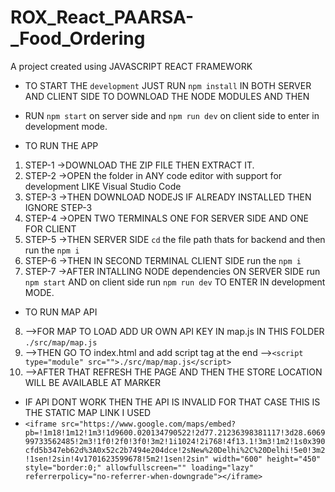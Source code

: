 # ROX_React_PAARSA-_Food_Ordering
A project created using JAVASCRIPT REACT FRAMEWORK

- TO START THE `development` JUST RUN `npm install` IN BOTH SERVER AND CLIENT SIDE TO DOWNLOAD THE NODE MODULES  AND THEN 
- RUN `npm start` on server side and `npm run dev` on client side to enter in development mode.

- TO RUN THE APP
1. STEP-1 ->DOWNLOAD THE ZIP FILE THEN EXTRACT IT.
2. STEP-2 ->OPEN the folder in ANY code editor with support for development LIKE Visual Studio Code 
3. STEP-3 ->THEN DOWNLOAD NODEJS IF ALREADY INSTALLED THEN IGNORE STEP-3
4. STEP-4 ->OPEN TWO TERMINALS ONE FOR SERVER SIDE AND ONE FOR CLIENT 
5. STEP-5 ->THEN SERVER SIDE `cd` the file path thats for backend and then run the `npm i`
6. STEP-6 ->THEN IN SECOND TERMINAL CLIENT SIDE run the `npm i`
7. STEP-7 ->AFTER INTALLING NODE dependencies ON SERVER SIDE run `npm start` AND on client side run `npm run dev` TO ENTER IN development MODE.

- TO RUN MAP API 
8. -->FOR MAP TO LOAD ADD UR OWN API KEY IN map.js IN THIS FOLDER `./src/map/map.js`
9. -->THEN GO TO index.html and add script tag at the end -->`<script type="module" src="">./src/map/map.js</script> `
10. -->AFTER THAT REFRESH THE PAGE AND THEN THE  STORE LOCATION WILL BE AVAILABLE AT MARKER

- IF API DONT WORK THEN THE API IS INVALID FOR THAT CASE THIS IS THE STATIC MAP LINK I USED
- `<iframe src="https://www.google.com/maps/embed?pb=!1m18!1m12!1m3!1d9600.020134790522!2d77.21236398381117!3d28.606999733562485!2m3!1f0!2f0!3f0!3m2!1i1024!2i768!4f13.1!3m3!1m2!1s0x390cfd5b347eb62d%3A0x52c2b7494e204dce!2sNew%20Delhi%2C%20Delhi!5e0!3m2!1sen!2sin!4v1701623599678!5m2!1sen!2sin" width="600" height="450" style="border:0;" allowfullscreen="" loading="lazy" referrerpolicy="no-referrer-when-downgrade"></iframe>`




